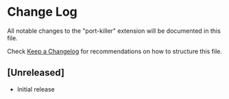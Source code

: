 # Change Log

All notable changes to the "port-killer" extension will be documented in this file.

Check [Keep a Changelog](http://keepachangelog.com/) for recommendations on how to structure this file.

## [Unreleased]

- Initial release